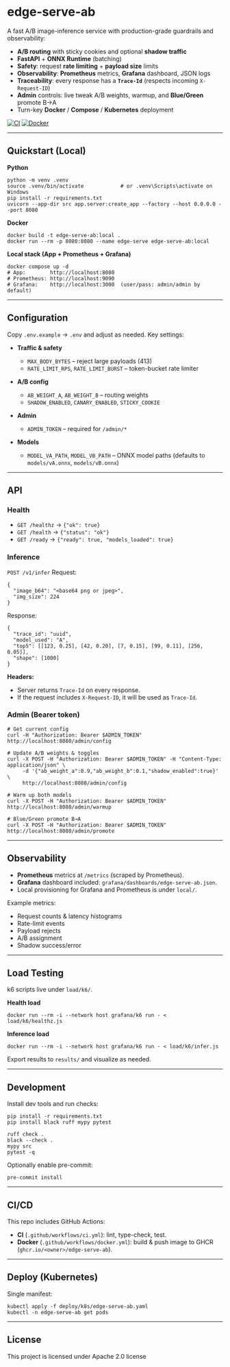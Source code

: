 # edge-serve-ab

A fast A/B image-inference service with production-grade guardrails and observability:
- **A/B routing** with sticky cookies and optional **shadow traffic**
- **FastAPI** + **ONNX Runtime** (batching)
- **Safety**: request **rate limiting** + **payload size** limits
- **Observability**: **Prometheus** metrics, **Grafana** dashboard, JSON logs
- **Traceability**: every response has a **`Trace-Id`** (respects incoming `X-Request-ID`)
- **Admin** controls: live tweak A/B weights, warmup, and **Blue/Green** promote B→A
- Turn-key **Docker** / **Compose** / **Kubernetes** deployment

[![CI](https://github.com/abdulvahapmutlu/edge-serve-ab/actions/workflows/ci.yml/badge.svg)](https://github.com/abdulvahapmutlu/edge-serve-ab/actions/workflows/ci.yml)
[![Docker](https://github.com/abdulvahapmutlu/edge-serve-ab/actions/workflows/docker.yml/badge.svg)](https://github.com/abdulvahapmutlu/edge-serve-ab/actions/workflows/docker.yml)

---

## Quickstart (Local)

**Python**
```
python -m venv .venv
source .venv/bin/activate            # or .venv\Scripts\activate on Windows
pip install -r requirements.txt
uvicorn --app-dir src app.server:create_app --factory --host 0.0.0.0 --port 8080
````

**Docker**

```
docker build -t edge-serve-ab:local .
docker run --rm -p 8080:8080 --name edge-serve edge-serve-ab:local
```

**Local stack (App + Prometheus + Grafana)**

```
docker compose up -d
# App:        http://localhost:8080
# Prometheus: http://localhost:9090
# Grafana:    http://localhost:3000  (user/pass: admin/admin by default)
```

---

## Configuration

Copy `.env.example` → `.env` and adjust as needed. Key settings:

* **Traffic & safety**

  * `MAX_BODY_BYTES` – reject large payloads (413)
  * `RATE_LIMIT_RPS`, `RATE_LIMIT_BURST` – token-bucket rate limiter
* **A/B config**

  * `AB_WEIGHT_A`, `AB_WEIGHT_B` – routing weights
  * `SHADOW_ENABLED`, `CANARY_ENABLED`, `STICKY_COOKIE`
* **Admin**

  * `ADMIN_TOKEN` – required for `/admin/*`
* **Models**

  * `MODEL_VA_PATH`, `MODEL_VB_PATH` – ONNX model paths (defaults to `models/vA.onnx`, `models/vB.onnx`)

---

## API

### Health

* `GET /healthz` → `{"ok": true}`
* `GET /health` → `{"status": "ok"}`
* `GET /ready` → `{"ready": true, "models_loaded": true}`

### Inference

`POST /v1/infer`
Request:

```
{
  "image_b64": "<base64 png or jpeg>",
  "img_size": 224
}
```

Response:

```
{
  "trace_id": "uuid",
  "model_used": "A",
  "top5": [[123, 0.25], [42, 0.20], [7, 0.15], [99, 0.11], [256, 0.05]],
  "shape": [1000]
}
```

**Headers:**

* Server returns `Trace-Id` on every response.
* If the request includes `X-Request-ID`, it will be used as `Trace-Id`.

### Admin (Bearer token)

```
# Get current config
curl -H "Authorization: Bearer $ADMIN_TOKEN" http://localhost:8080/admin/config

# Update A/B weights & toggles
curl -X POST -H "Authorization: Bearer $ADMIN_TOKEN" -H "Content-Type: application/json" \
     -d '{"ab_weight_a":0.9,"ab_weight_b":0.1,"shadow_enabled":true}' \
     http://localhost:8080/admin/config

# Warm up both models
curl -X POST -H "Authorization: Bearer $ADMIN_TOKEN" http://localhost:8080/admin/warmup

# Blue/Green promote B→A
curl -X POST -H "Authorization: Bearer $ADMIN_TOKEN" http://localhost:8080/admin/promote
```

---

## Observability

* **Prometheus** metrics at `/metrics` (scraped by Prometheus).
* **Grafana** dashboard included: `grafana/dashboards/edge-serve-ab.json`.
* Local provisioning for Grafana and Prometheus is under `local/`.

Example metrics:

* Request counts & latency histograms
* Rate-limit events
* Payload rejects
* A/B assignment
* Shadow success/error

---

## Load Testing

k6 scripts live under `load/k6/`.

**Health load**

```
docker run --rm -i --network host grafana/k6 run - < load/k6/healthz.js
```

**Inference load**

```
docker run --rm -i --network host grafana/k6 run - < load/k6/infer.js
```

Export results to `results/` and visualize as needed.

---

## Development

Install dev tools and run checks:

```
pip install -r requirements.txt
pip install black ruff mypy pytest

ruff check .
black --check .
mypy src
pytest -q
```

Optionally enable pre-commit:

```
pre-commit install
```

---

## CI/CD

This repo includes GitHub Actions:

* **CI** (`.github/workflows/ci.yml`): lint, type-check, test.
* **Docker** (`.github/workflows/docker.yml`): build & push image to GHCR (`ghcr.io/<owner>/edge-serve-ab`).

---

## Deploy (Kubernetes)

Single manifest:

```
kubectl apply -f deploy/k8s/edge-serve-ab.yaml
kubectl -n edge-serve-ab get pods
```

---

## License

This project is licensed under Apache 2.0 license
